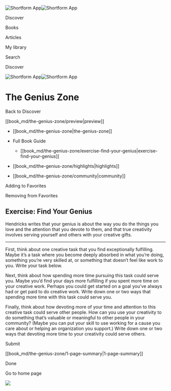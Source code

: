 ![Shortform App](/img/logo.36a2399e.svg)![Shortform App](/img/logo-dark.70c1b072.svg)

Discover

Books

Articles

My library

Search

Discover

![Shortform App](/img/logo.36a2399e.svg)![Shortform App](/img/logo-dark.70c1b072.svg)

# The Genius Zone

Back to Discover

[[book_md/the-genius-zone/preview|preview]]

  * [[book_md/the-genius-zone|the-genius-zone]]
  * Full Book Guide

    * [[book_md/the-genius-zone/exercise-find-your-genius|exercise-find-your-genius]]
  * [[book_md/the-genius-zone/highlights|highlights]]
  * [[book_md/the-genius-zone/community|community]]



Adding to Favorites 

Removing from Favorites 

## Exercise: Find Your Genius

Hendricks writes that your genius is about the way you do the things you love and the attention that you devote to them, and that true creativity involves serving yourself and others with your creative gifts.

* * *

First, think about one creative task that you find exceptionally fulfilling. Maybe it’s a task where you become deeply absorbed in what you’re doing, something you’re very skilled at, or something that doesn’t feel like work to you. Write your task below.

Next, think about how spending more time pursuing this task could serve you. Maybe you’d find your days more fulfilling if you spent more time on your creative work. Perhaps you could get started on a goal you’ve always had or get paid to do creative work. Write down one or two ways that spending more time with this task could serve you.

Finally, think about how devoting more of your time and attention to this creative task could serve other people. How can you use your creativity to do something that’s valuable or meaningful to other people in your community? (Maybe you can put your skill to use working for a cause you care about or helping an organization you support.) Write down one or two ways that devoting more time to your creativity could serve others.

Submit 

[[book_md/the-genius-zone/1-page-summary|1-page-summary]]

Done

Go to home page 

![](https://bat.bing.com/action/0?ti=56018282&Ver=2&mid=967d119b-c5b3-46d0-9bc3-6844d28b8a37&sid=1711133063fa11eebdec89a8b8ae3bbc&vid=171147a063fa11eea7440fcfeb230d96&vids=0&msclkid=N&pi=0&lg=en-US&sw=800&sh=600&sc=24&nwd=1&tl=Shortform%20%7C%20Book&p=https%3A%2F%2Fwww.shortform.com%2Fapp%2Fbook%2Fthe-genius-zone%2Fexercise-find-your-genius&r=&lt=365&evt=pageLoad&sv=1&rn=802994)

